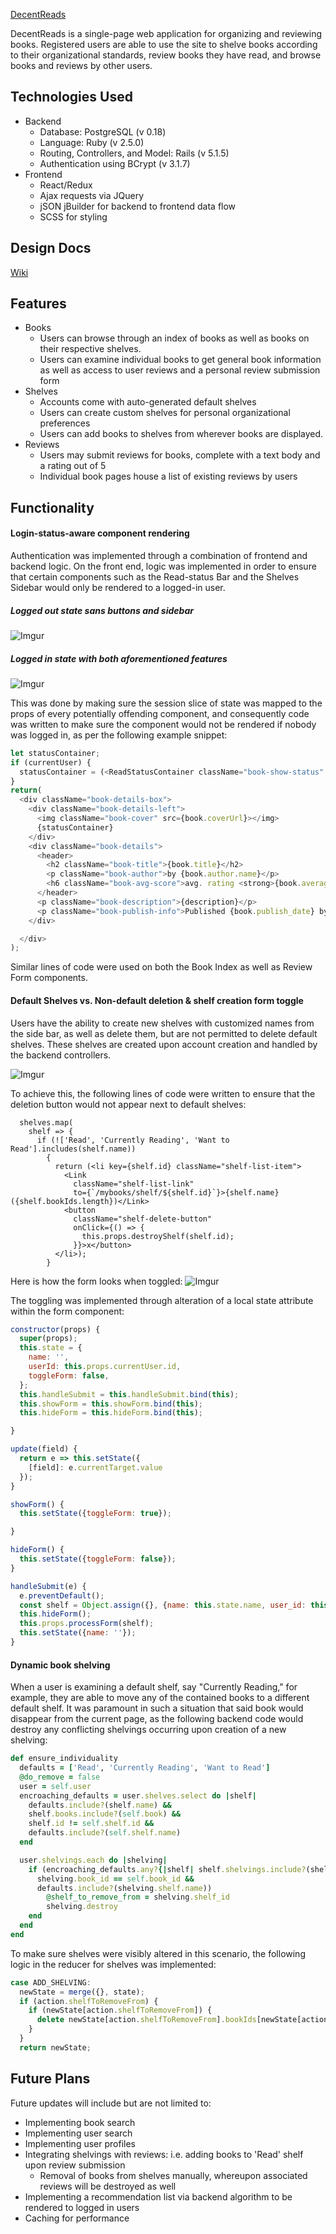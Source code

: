 [DecentReads](http://decent-reads.herokuapp.com)


DecentReads is a single-page web application for organizing and reviewing books. Registered users are able to use the site to shelve books according to their organizational standards, review books they have read, and browse books and reviews by other users.

## Technologies Used
 * Backend
   * Database: PostgreSQL (v 0.18)
   * Language: Ruby (v 2.5.0)
   * Routing, Controllers, and Model: Rails (v 5.1.5)
   * Authentication using BCrypt (v 3.1.7)
 * Frontend
   * React/Redux
   * Ajax requests via JQuery
   * jSON jBuilder for backend to frontend data flow
   * SCSS for styling

## Design Docs

[Wiki](https://github.com/winstonchan94/decentreads/wiki)
## Features
* Books
  * Users can browse through an index of books as well as books on their respective shelves.
  * Users can examine individual books to get general book information as well as access to user reviews and a personal review submission form
* Shelves
  * Accounts come with auto-generated default shelves
  * Users can create custom shelves for personal organizational preferences
  * Users can add books to shelves from wherever books are displayed.
* Reviews
  * Users may submit reviews for books, complete with a text body and a rating out of 5
  * Individual book pages house a list of existing reviews by users

## Functionality
#### Login-status-aware component rendering
Authentication was implemented through a combination of frontend and backend logic. On the front end, logic was implemented in order to ensure that certain components such as the Read-status Bar and the Shelves Sidebar would only be rendered to a logged-in user.

##### Logged out state sans buttons and sidebar
![Imgur](https://i.imgur.com/rPGnINk.png)
##### Logged in state with both aforementioned features
![Imgur](https://i.imgur.com/DGqolJ9.png)

This was done by making sure the session slice of state was mapped to the props of every potentially offending component, and consequently code was written to make sure the component would not be rendered if nobody was logged in, as per the following example snippet:

```javascript
let statusContainer;
if (currentUser) {
  statusContainer = (<ReadStatusContainer className="book-show-status" book={book}/>);
}
return(
  <div className="book-details-box">
    <div className="book-details-left">
      <img className="book-cover" src={book.coverUrl}></img>
      {statusContainer}
    </div>
    <div className="book-details">
      <header>
        <h2 className="book-title">{book.title}</h2>
        <p className="book-author">by {book.author.name}</p>
        <h6 className="book-avg-score">avg. rating <strong>{book.averageScore}</strong></h6>
      </header>
      <p className="book-description">{description}</p>
      <p className="book-publish-info">Published {book.publish_date} by {book.publisher}</p>
    </div>

  </div>
);
```

Similar lines of code were used on both the Book Index as well as Review Form components.

#### Default Shelves vs. Non-default deletion & shelf creation form toggle

Users have the ability to create new shelves with customized names from the side bar, as well as delete them, but are not permitted to delete default shelves. These shelves are created upon account creation and handled by the backend controllers.

![Imgur](https://i.imgur.com/QKWQdZA.png)

To achieve this, the following lines of code were written to ensure that the deletion button would not appear next to default shelves:

```
  shelves.map(
    shelf => {
      if (!['Read', 'Currently Reading', 'Want to Read'].includes(shelf.name))
        {
          return (<li key={shelf.id} className="shelf-list-item">
            <Link
              className="shelf-list-link"
              to={`/mybooks/shelf/${shelf.id}`}>{shelf.name} ({shelf.bookIds.length})</Link>
            <button
              className="shelf-delete-button"
              onClick={() => {
                this.props.destroyShelf(shelf.id);
              }}>x</button>
          </li>);
        }
```
Here is how the form looks when toggled:
![Imgur](https://i.imgur.com/QKWQdZA.png)

The toggling was implemented through alteration of a local state attribute within the form component:

```JavaScript
constructor(props) {
  super(props);
  this.state = {
    name: '',
    userId: this.props.currentUser.id,
    toggleForm: false,
  };
  this.handleSubmit = this.handleSubmit.bind(this);
  this.showForm = this.showForm.bind(this);
  this.hideForm = this.hideForm.bind(this);

}

update(field) {
  return e => this.setState({
    [field]: e.currentTarget.value
  });
}

showForm() {
  this.setState({toggleForm: true});

}

hideForm() {
  this.setState({toggleForm: false});
}

handleSubmit(e) {
  e.preventDefault();
  const shelf = Object.assign({}, {name: this.state.name, user_id: this.state.userId});
  this.hideForm();
  this.props.processForm(shelf);
  this.setState({name: ''});
}
```
#### Dynamic book shelving

When a user is examining a default shelf, say "Currently Reading," for example, they are able to move any of the contained books to a different default shelf. It was paramount in such a situation that said book would disappear from the current page, as the following backend code would destroy any conflicting shelvings occurring upon creation of a new shelving:

```ruby
def ensure_individuality
  defaults = ['Read', 'Currently Reading', 'Want to Read']
  @do_remove = false
  user = self.user
  encroaching_defaults = user.shelves.select do |shelf|
    defaults.include?(shelf.name) &&
    shelf.books.include?(self.book) &&
    shelf.id != self.shelf.id &&
    defaults.include?(self.shelf.name)
  end

  user.shelvings.each do |shelving|
    if (encroaching_defaults.any?{|shelf| shelf.shelvings.include?(shelving)} &&
      shelving.book_id == self.book_id &&
      defaults.include?(shelving.shelf.name))
        @shelf_to_remove_from = shelving.shelf_id
        shelving.destroy
    end
  end
end
```

To make sure shelves were visibly altered in this scenario, the following logic in the reducer for shelves was implemented:

```JavaScript
case ADD_SHELVING:
  newState = merge({}, state);
  if (action.shelfToRemoveFrom) {
    if (newState[action.shelfToRemoveFrom]) {
      delete newState[action.shelfToRemoveFrom].bookIds[newState[action.shelfToRemoveFrom].bookIds.indexOf(action.bookId)];
    }
  }
  return newState;
```
## Future Plans
Future updates will include but are not limited to:

* Implementing book search
* Implementing user search
* Implementing user profiles
* Integrating shelvings with reviews: i.e. adding books to 'Read' shelf upon review submission
  * Removal of books from shelves manually, whereupon associated reviews will be destroyed as well
* Implementing a recommendation list via backend algorithm to be rendered to logged in users
* Caching for performance

